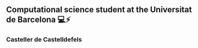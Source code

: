 ## Computational science student at the Universitat de Barcelona 💻⚡
### Casteller de Castelldefels

